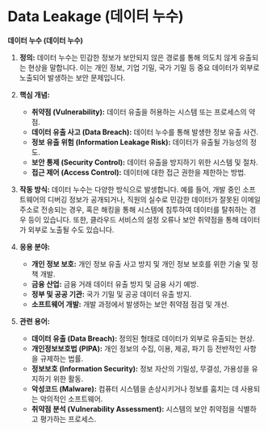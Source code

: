 # Data Leakage (데이터 누수)

**데이터 누수 (데이터 누수)**

1. **정의:** 데이터 누수는 민감한 정보가 보안되지 않은 경로를 통해 의도치 않게 유출되는 현상을 말합니다. 이는 개인 정보, 기업 기밀, 국가 기밀 등 중요 데이터가 외부로 노출되어 발생하는 보안 문제입니다.

2. **핵심 개념:**
   * **취약점 (Vulnerability):** 데이터 유출을 허용하는 시스템 또는 프로세스의 약점.
   * **데이터 유출 사고 (Data Breach):** 데이터 누수를 통해 발생한 정보 유출 사건.
   * **정보 유출 위험 (Information Leakage Risk):** 데이터가 유출될 가능성의 정도.
   * **보안 통제 (Security Control):** 데이터 유출을 방지하기 위한 시스템 및 절차.
   * **접근 제어 (Access Control):** 데이터에 대한 접근 권한을 제한하는 방법.

3. **작동 방식:**
   데이터 누수는 다양한 방식으로 발생합니다. 예를 들어, 개발 중인 소프트웨어의 디버깅 정보가 공개되거나, 직원의 실수로 민감한 데이터가 잘못된 이메일 주소로 전송되는 경우, 혹은 해킹을 통해 시스템에 침투하여 데이터를 탈취하는 경우 등이 있습니다. 또한, 클라우드 서비스의 설정 오류나 보안 취약점을 통해 데이터가 외부로 노출될 수도 있습니다.

4. **응용 분야:**
   * **개인 정보 보호:** 개인 정보 유출 사고 방지 및 개인 정보 보호를 위한 기술 및 정책 개발.
   * **금융 산업:** 금융 거래 데이터 유출 방지 및 금융 사기 예방.
   * **정부 및 공공 기관:** 국가 기밀 및 공공 데이터 유출 방지.
   * **소프트웨어 개발:** 개발 과정에서 발생하는 보안 취약점 점검 및 개선.

5. **관련 용어:**
   * **데이터 유출 (Data Breach):** 정의된 형태로 데이터가 외부로 유출되는 현상.
   * **개인정보보호법 (PIPA):** 개인 정보의 수집, 이용, 제공, 파기 등 전반적인 사항을 규제하는 법률.
   * **정보보호 (Information Security):** 정보 자산의 기밀성, 무결성, 가용성을 유지하기 위한 활동.
   * **악성코드 (Malware):** 컴퓨터 시스템을 손상시키거나 정보를 훔치는 데 사용되는 악의적인 소프트웨어.
   * **취약점 분석 (Vulnerability Assessment):** 시스템의 보안 취약점을 식별하고 평가하는 프로세스.